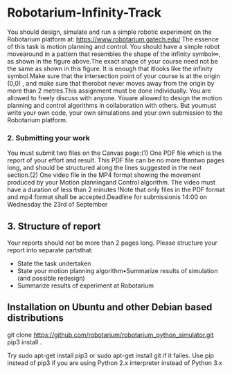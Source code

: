 # Robotarium-Infinity-Track

You should design, simulate and run a simple robotic experiment on the Robotarium platform at: https://www.robotarium.gatech.edu/ The essence  of  this  task  is  motion  planning  and  control.   You  should  have  a  simple  robot  movearound in a pattern that resembles the shape of the infinity symbol∞, as shown in the figure above.The exact shape of your course need not be the same as shown in this figure.  It is enough that itlooks like the infinity symbol.Make sure that the intersection point of your course is at the origin (0,0) , and make sure that therobot never moves away from the origin by more than 2 metres.This assignment must be done individually. You are allowed to freely discuss with anyone. Youare allowed to design the motion planning and control algorithms in collaboration with others. But youmust write your own code, your own simulations and your own submission to the Robotarium platform.
### 2.  Submitting your work
You must submit two files on the Canvas page:(1)  One PDF file which is the report of your effort and result.  This PDF file can be no more thantwo pages long, and should be structured along the lines suggested in the next section.(2)  One video file in the MP4 format showing the movement produced by your Motion planningand Control algorithm.  The video must have a duration of less than 2 minutes !Note that only files in the PDF format and mp4 format shall be accepted.Deadline for submissionis 14:00 on Wednesday the 23rd of September
## 3.  Structure of report
Your reports should not be more than 2 pages long.  Please structure your report into separate partsthat:
- State the task undertaken
- State your motion planning algorithm•Summarize results of simulation (and possible redesign)
- Summarize results of experiment at Robotarium
## Installation on Ubuntu and other Debian based distributions
git clone https://github.com/robotarium/robotarium_python_simulator.git
pip3 install .

Try sudo apt-get install pip3 or sudo apt-get install git if it failes. Use pip instead of pip3 if you are using Python 2.x interpreter instead of Python 3.x